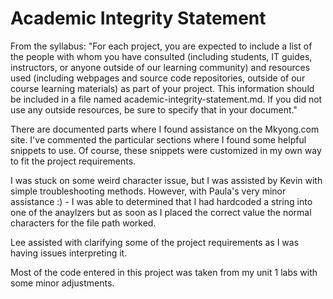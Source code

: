 # Academic Integrity Statement

From the syllabus: "For each project, you are expected to include a list of the people with whom you have consulted (including students, IT guides, instructors, or anyone outside of our learning community) and resources used (including webpages and source code repositories, outside of our course learning materials) as part of your project. This information should be included in a file named academic-integrity-statement.md. If you did not use any outside resources, be sure to specify that in your document."


There are documented parts where I found assistance on the Mkyong.com site. I've commented the particular sections where
I found some helpful snippets to use. Of course, these snippets were customized in my own way to fit the project requirements.

I was stuck on some weird character issue, but I was assisted by Kevin with simple troubleshooting methods. However, 
with Paula's very minor assistance :) - I was able to determined that I had hardcoded a string into one of 
the anaylzers but as soon as I placed the correct value the normal characters for the file path worked. 

Lee assisted with clarifying some of the project requirements as I was having issues interpreting it.

Most of the code entered in this project was taken from my unit 1 labs with some minor adjustments. 